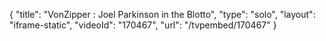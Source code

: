 {
    "title": "VonZipper : Joel Parkinson in the Blotto",
    "type": "solo",
    "layout": "iframe-static",
    "videoId": "170467",
    "url": "\/tvpembed\/170467"
}